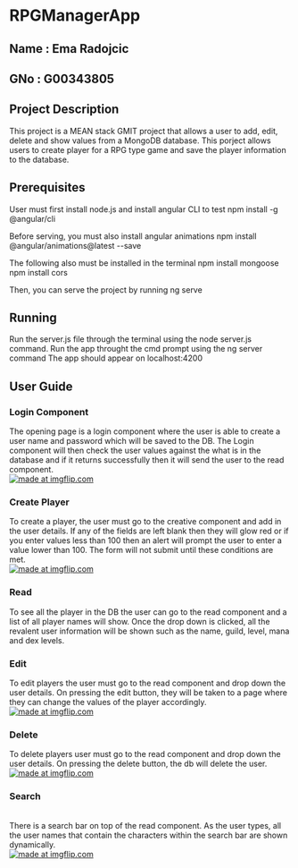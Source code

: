 # RPGManagerApp
## Name : Ema Radojcic
## GNo : G00343805

## Project Description
This project is a MEAN stack GMIT project that allows a user to add, edit, delete and show values from a MongoDB database.
This porject allows users to create player for a RPG type game and save the player information to the database.

## Prerequisites 
User must first install node.js and install angular CLI to test
npm install -g @angular/cli

Before serving, you must also install angular animations
npm install @angular/animations@latest --save

The following also must be installed in the terminal 
npm install mongoose
npm install cors

Then, you can serve the project by running ng serve

## Running 
Run the server.js file through the terminal using the node server.js command.
Run the app throught the cmd prompt using the ng server command 
The app should appear on localhost:4200

## User Guide
### Login Component 
The opening page is a login component where the user is able to create a user name and password which will be saved to the DB.
The Login component will then check the user values against the what is in the database and if it returns successfully then it will send the user to the read component. 
<br>
<a href="https://imgflip.com/gif/3i2pxs"><img src="https://i.imgflip.com/3i2pxs.gif" title="made at imgflip.com"/></a>
<br>
### Create Player
To create a player, the user must go to the creative component and add in the user details. If any of the fields are left blank then they will glow red or if you enter values less than 100 then an alert will prompt the user to enter a value lower than 100. The form will not submit until these conditions are met.
<br>
<a href="https://imgflip.com/gif/3i2qa5"><img src="https://i.imgflip.com/3i2qa5.gif" title="made at imgflip.com"/></a>
<br>
### Read
To see all the player in the DB the user can go to the read component and a list of all player names will show. Once the drop down is clicked,  all the revalent user information will be shown such as the name, guild, level, mana and dex levels.

### Edit
To edit players the user must go to the read component and drop down the user details. On pressing the edit button, they will be taken to a page where they can change the values of the player accordingly.
<br>
<a href="https://imgflip.com/gif/3i2qdb"><img src="https://i.imgflip.com/3i2qdb.gif" title="made at imgflip.com"/></a>

### Delete
To delete players user must go to the read component and drop down the user details. On pressing the delete button, the db will delete the user.
<br>
<a href="https://imgflip.com/gif/3i2qih"><img src="https://i.imgflip.com/3i2qih.gif" title="made at imgflip.com"/></a>

### Search
<br>
There is a search bar on top of the read component. As the user types, all the user names that contain the characters within the search bar are shown dynamically.<br>
<a href="https://imgflip.com/gif/3i2qse"><img src="https://i.imgflip.com/3i2qse.gif" title="made at imgflip.com"/></a>
